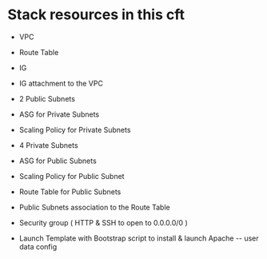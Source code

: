 # Stack resources in this cft 

* VPC
* Route Table
* IG
* IG attachment to the VPC

* 2 Public Subnets
* ASG for Private Subnets
* Scaling Policy for Private Subnets

* 4 Private Subnets
* ASG for Public Subnets
* Scaling Policy for Public Subnet
* Route Table for Public Subnets
* Public Subnets association to the Route Table

* Security group ( HTTP & SSH to open to 0.0.0.0/0 )
* Launch Template with Bootstrap script to install & launch Apache -- user data config
